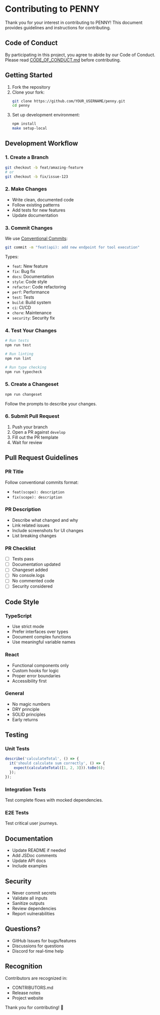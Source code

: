 # Contributing to PENNY

Thank you for your interest in contributing to PENNY! This document provides guidelines and
instructions for contributing.

## Code of Conduct

By participating in this project, you agree to abide by our Code of Conduct. Please read
[CODE_OF_CONDUCT.md](./CODE_OF_CONDUCT.md) before contributing.

## Getting Started

1. Fork the repository
2. Clone your fork:
   ```bash
   git clone https://github.com/YOUR_USERNAME/penny.git
   cd penny
   ```
3. Set up development environment:
   ```bash
   npm install
   make setup-local
   ```

## Development Workflow

### 1. Create a Branch

```bash
git checkout -b feat/amazing-feature
# or
git checkout -b fix/issue-123
```

### 2. Make Changes

- Write clean, documented code
- Follow existing patterns
- Add tests for new features
- Update documentation

### 3. Commit Changes

We use [Conventional Commits](https://www.conventionalcommits.org/):

```bash
git commit -m "feat(api): add new endpoint for tool execution"
```

Types:

- `feat`: New feature
- `fix`: Bug fix
- `docs`: Documentation
- `style`: Code style
- `refactor`: Code refactoring
- `perf`: Performance
- `test`: Tests
- `build`: Build system
- `ci`: CI/CD
- `chore`: Maintenance
- `security`: Security fix

### 4. Test Your Changes

```bash
# Run tests
npm run test

# Run linting
npm run lint

# Run type checking
npm run typecheck
```

### 5. Create a Changeset

```bash
npm run changeset
```

Follow the prompts to describe your changes.

### 6. Submit Pull Request

1. Push your branch
2. Open a PR against `develop`
3. Fill out the PR template
4. Wait for review

## Pull Request Guidelines

### PR Title

Follow conventional commits format:

- `feat(scope): description`
- `fix(scope): description`

### PR Description

- Describe what changed and why
- Link related issues
- Include screenshots for UI changes
- List breaking changes

### PR Checklist

- [ ] Tests pass
- [ ] Documentation updated
- [ ] Changeset added
- [ ] No console.logs
- [ ] No commented code
- [ ] Security considered

## Code Style

### TypeScript

- Use strict mode
- Prefer interfaces over types
- Document complex functions
- Use meaningful variable names

### React

- Functional components only
- Custom hooks for logic
- Proper error boundaries
- Accessibility first

### General

- No magic numbers
- DRY principle
- SOLID principles
- Early returns

## Testing

### Unit Tests

```typescript
describe('calculateTotal', () => {
  it('should calculate sum correctly', () => {
    expect(calculateTotal([1, 2, 3])).toBe(6);
  });
});
```

### Integration Tests

Test complete flows with mocked dependencies.

### E2E Tests

Test critical user journeys.

## Documentation

- Update README if needed
- Add JSDoc comments
- Update API docs
- Include examples

## Security

- Never commit secrets
- Validate all inputs
- Sanitize outputs
- Review dependencies
- Report vulnerabilities

## Questions?

- GitHub Issues for bugs/features
- Discussions for questions
- Discord for real-time help

## Recognition

Contributors are recognized in:

- CONTRIBUTORS.md
- Release notes
- Project website

Thank you for contributing! 🎉
